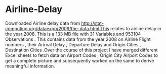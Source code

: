 # Airline-Delay

Downloaded Airline delay data from http://stat-computing.org/dataexpo/2009/the-data.html.This relates to airline delay in the year 2008.
This is a 133 MB file with 31 Variables and 953104 Observations . This contains data from the year 2008 on Airline Flight numbers , their Arirval Delay , Departure Delay and Origin Cities , Destination Cities .Over the course of this project I have merged different Excel sheets to fetch data on Airport Codes , Origin City Airport Codes to get a complete picture and subsequently worked on the same to derive meaningful information.
